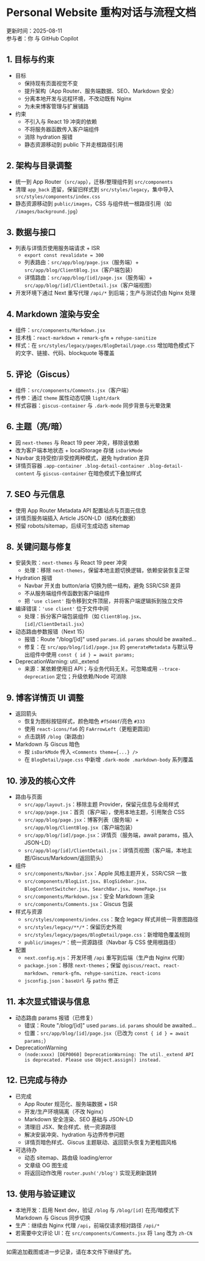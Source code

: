 # Personal Website 重构对话与流程文档

更新时间：2025-08-11  
参与者：你 与 GitHub Copilot

## 1. 目标与约束
- 目标
  - 保持现有页面视觉不变
  - 提升架构（App Router、服务端数据、SEO、Markdown 安全）
  - 分离本地开发与远程环境，不改动既有 Nginx
  - 为未来博客管理与扩展铺路
- 约束
  - 不引入与 React 19 冲突的依赖
  - 不将服务器函数传入客户端组件
  - 消除 hydration 报错
  - 静态资源移动到 public 下并走根路径引用

## 2. 架构与目录调整
- 统一到 App Router（`src/app`），迁移/整理组件到 `src/components`
- 清理 `app_back` 遗留，保留旧样式到 `src/styles/legacy`，集中导入 `src/styles/components/index.css`
- 静态资源移动到 `public/images`，CSS 与组件统一根路径引用（如 `/images/background.jpg`）

## 3. 数据与接口
- 列表与详情页使用服务端请求 + ISR
  - `export const revalidate = 300`
  - 列表路由：`src/app/blog/page.jsx`（服务端）+ `src/app/blog/ClientBlog.jsx`（客户端包装）
  - 详情路由：`src/app/blog/[id]/page.jsx`（服务端）+ `src/app/blog/[id]/ClientDetail.jsx`（客户端视图）
- 开发环境下通过 Next 重写代理 `/api/*` 到后端；生产与测试仍由 Nginx 处理

## 4. Markdown 渲染与安全
- 组件：`src/components/Markdown.jsx`
- 技术栈：`react-markdown` + `remark-gfm` + `rehype-sanitize`
- 样式：在 `src/styles/legacy/pages/BlogDetail/page.css` 增加暗色模式下的文字、链接、代码、blockquote 等覆盖

## 5. 评论（Giscus）
- 组件：`src/components/Comments.jsx`（客户端）
- 传参：通过 `theme` 属性动态切换 `light/dark`
- 样式容器：`giscus-container` 与 `.dark-mode` 同步背景与光晕效果

## 6. 主题（亮/暗）
- 因 `next-themes` 与 React 19 peer 冲突，移除该依赖
- 改为客户端本地状态 + localStorage 存储 `isDarkMode`
- Navbar 支持受控/非受控两种模式，避免 hydration 差异
- 详情页容器 `.app-container .blog-detail-container .blog-detail-content` 与 `giscus-container` 在暗色模式下叠加样式

## 7. SEO 与元信息
- 使用 App Router Metadata API 配置站点与页面元信息
- 详情页服务端插入 Article JSON-LD（结构化数据）
- 预留 robots/sitemap，后续可生成动态 sitemap

## 8. 关键问题与修复
- 安装失败：`next-themes` 与 React 19 peer 冲突
  - 处理：移除 `next-themes`，保留本地主题切换逻辑，依赖安装恢复正常
- Hydration 报错
  - Navbar 开关由 button/aria 切换为统一结构，避免 SSR/CSR 差异
  - 不从服务端组件传函数到客户端组件
  - 把 `'use client'` 指令移到文件顶层，并将客户端逻辑拆到独立文件
- 编译错误：`'use client'` 位于文件中间
  - 处理：拆分客户端包装组件（如 `ClientBlog.jsx`、`[id]/ClientDetail.jsx`）
- 动态路由参数报错（Next 15）
  - 报错：Route "/blog/[id]" used `params.id`. `params` should be awaited...
  - 修复：在 `src/app/blog/[id]/page.jsx` 的 `generateMetadata` 与默认导出组件中使用 `const { id } = await params;`
- DeprecationWarning: util._extend
  - 来源：某依赖使用旧 API；与业务代码无关。可忽略或用 `--trace-deprecation` 定位；升级依赖/Node 可消除

## 9. 博客详情页 UI 调整
- 返回箭头
  - 恢复为图标按钮样式，颜色暗色 `#f5d46f`/亮色 `#333`
  - 使用 `react-icons/fa6` 的 `FaArrowLeft`（更粗更圆润）
  - 点击跳转 `/blog`（新路由）
- Markdown 与 Giscus 暗色
  - 按 `isDarkMode` 传入 `<Comments theme={...} />`
  - 在 `BlogDetail/page.css` 中新增 `.dark-mode .markdown-body` 系列覆盖

## 10. 涉及的核心文件
- 路由与页面
  - `src/app/layout.js`：移除主题 Provider，保留元信息与全局样式
  - `src/app/page.jsx`：首页（客户端），使用本地主题，引用聚合 CSS
  - `src/app/blog/page.jsx`：博客列表（服务端）+ `src/app/blog/ClientBlog.jsx`（客户端包装）
  - `src/app/blog/[id]/page.jsx`：详情页（服务端，await params，插入 JSON-LD）
  - `src/app/blog/[id]/ClientDetail.jsx`：详情页视图（客户端，本地主题/Giscus/Markdown/返回箭头）
- 组件
  - `src/components/Navbar.jsx`：Apple 风格主题开关，SSR/CSR 一致
  - `src/components/BlogList.jsx`、`BlogSidebar.jsx`、`BlogContentSwitcher.jsx`、`SearchBar.jsx`、`HomePage.jsx`
  - `src/components/Markdown.jsx`：安全 Markdown 渲染
  - `src/components/Comments.jsx`：Giscus 包装
- 样式与资源
  - `src/styles/components/index.css`：聚合 legacy 样式并统一背景图路径
  - `src/styles/legacy/**/*`：保留历史外观
  - `src/styles/legacy/pages/BlogDetail/page.css`：新增暗色覆盖规则
  - `public/images/*`：统一资源路径（Navbar 与 CSS 使用根路径）
- 配置
  - `next.config.mjs`：开发环境 `/api` 重写到后端（生产由 Nginx 代理）
  - `package.json`：移除 `next-themes`；保留 `@giscus/react`、`react-markdown`、`remark-gfm`、`rehype-sanitize`、`react-icons`
  - `jsconfig.json`：`baseUrl` 与 `paths` 修正

## 11. 本次显式错误与信息
- 动态路由 params 报错（已修复）
  - 错误：Route "/blog/[id]" used `params.id`. `params` should be awaited...
  - 位置：`src/app/blog/[id]/page.jsx`（已改为 `const { id } = await params;`）
- DeprecationWarning
  - `(node:xxxx) [DEP0060] DeprecationWarning: The util._extend API is deprecated. Please use Object.assign() instead.`

## 12. 已完成与待办
- 已完成
  - App Router 规范化、服务端数据 + ISR
  - 开发/生产环境隔离（不改 Nginx）
  - Markdown 安全渲染、SEO 基础与 JSON-LD
  - 清理旧 JSX、聚合样式、统一资源路径
  - 解决安装冲突、hydration 与边界传参问题
  - 详情页暗色样式、Giscus 主题联动、返回箭头恢复为更粗圆风格
- 可选待办
  - 动态 sitemap、路由级 loading/error
  - 文章级 OG 图生成
  - 将返回动作改用 `router.push('/blog')` 实现无刷新跳转

## 13. 使用与验证建议
- 本地开发：启用 Next dev，验证 `/blog` 与 `/blog/[id]` 在亮/暗模式下 Markdown 与 Giscus 同步切换
- 生产：继续由 Nginx 代理 `/api`，前端仅请求相对路径 `/api/*`
- 若需要中文评论 UI：在 `src/components/Comments.jsx` 将 `lang` 改为 `zh-CN`

---

如需追加截图或进一步记录，请在本文件下继续扩充。
